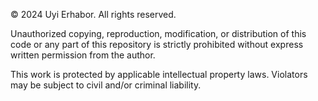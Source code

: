 © 2024 Uyi Erhabor. All rights reserved.

Unauthorized copying, reproduction, modification, or distribution of this code or any part of this repository is strictly prohibited without express written permission from the author.

This work is protected by applicable intellectual property laws. Violators may be subject to civil and/or criminal liability.
